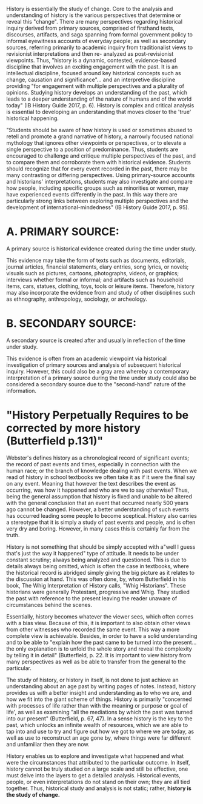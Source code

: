 History is essentially the study of change. Core to the analysis and understanding of history is the various perspectives that determine or reveal this "change". There are many perspectives regarding historical inquiry derived from primary sources, comprised of firsthand texts, discourses, artifacts, and saga spanning from formal government policy to informal eyewitness accounts of everyday people; as well as secondary sources, referring primarily to academic inquiry from traditionalist views to revisionist interpretations and then re- analyzed as post-revisionist viewpoints. Thus, "history is a dynamic, contested, evidence-based discipline that involves an exciting engagement with the past. It is an intellectual discipline, focused around key historical concepts such as change, causation and significance"... and an interpretive discipline providing "for engagement with multiple perspectives and a plurality of opinions. Studying history develops an understanding of the past, which leads to a deeper understanding of the nature of humans and of the world today" (IB History Guide 2017, p. 6). History is complex and critical analysis is essential to developing an understanding that moves closer to the 'true' historical happening.

"Students should be aware of how history is used or sometimes abused to retell and promote a grand narrative of history, a narrowly focused national mythology that ignores other viewpoints or perspectives, or to elevate a single perspective to a position of predominance. Thus, students are encouraged to challenge and critique multiple perspectives of the past, and to compare them and corroborate them with historical evidence. Students should recognize that for every event recorded in the past, there may be many contrasting or differing perspectives. Using primary-source accounts and historians' interpretations, students may also investigate and compare how people, including specific groups such as minorities or women, may have experienced events differently in the past. In this way there are particularly strong links between exploring multiple perspectives and the development of international-mindedness" (IB History Guide 2017, p. 95).

# A. PRIMARY SOURCE:
A primary source is historical evidence created during the time under study.

This evidence may take the form of texts such as documents, editorials, journal articles, financial statements, diary entries, song lyrics, or novels; visuals such as pictures, cartoons, photographs, videos, or graphics; interviews whether formal or informal; and artifacts such as household items, cars, statues, clothing, toys, tools or leisure items. Therefore, history may also incorporate the evidence from and study of other disciplines such as ethnography, anthropology, sociology, or archeology.
# B. SECONDARY SOURCE:
A secondary source is created after and usually in reflection of the time under study.

This evidence is often from an academic viewpoint via historical investigation of primary sources and analysis of subsequent historical inquiry. However, this could also be a gray area whereby a contemporary interpretation of a primary source during the time under study could also be considered a secondary source due to the "second-hand" nature of the
information.

# "History Perpetually Requires to be corrected by more history (Butterfield p.131)"


Webster's defines history as a chronological record of significant events; the record of past events and times, especially in connection with the human race; or the branch of knowledge dealing with past events. When we read of history in school textbooks we often take it as if it were the final say on any event. Meaning that however the text describes the event as occurring, was how it happened and who are we to say otherwise? Thus, being the general assumption that history is fixed and unable to be altered with the general conclusion that an event that occurred nearly 500 years ago cannot be changed. However, a better understanding of such events has occurred leading some people to become sceptical. History also carries a stereotype that it is simply a study of past events and people, and is often very dry and boring. However, in many cases this is certainly far from the truth.

History is not something that should be simply accepted with a"well I guess that's just the way it happened" type of attitude. It needs to be under constant scrutiny; always being analyzed and questioned. This is due to details always being omitted, which is often the case in textbooks, where the historical record is abridged simply giving the big picture as it relates to the discussion at hand. This was often done, by, whom Butterfield in his book, The Whig Interpretation of History calls, "Whig Historians". These historians were generally Protestant, progressive and Whig. They studied the past with reference to the present leaving the reader unaware of circumstances behind the scenes.

Essentially, history becomes whatever the viewer sees, which often comes with a bias view. Because of this, it is important to also obtain other views from other witnesses who recorded the same event. This way a more complete view is achievable. Besides, in order to have a solid understanding and to be able to "explain how the past came to be turned into the present... the only explanation is to unfold the whole story and reveal the complexity by telling it in detail" (Butterfield, p. 22. It is important to view history from many perspectives as well as be able to transfer from the general to the particular.

The study of history, or history in itself, is not done to just achieve an understanding about an age past by writing pages of notes. Instead, history provides us with a better insight and understanding as to who we are, and how we fit into the giant scheme of things. History is primarily "concerned with processes of life rather than with the meaning or purpose or goal of life', as well as examining "all the mediations by which the past was turned into our present" (Butterfield, p. 67, 47). In a sense history is the key to the past, which unlocks an infinite wealth of resources, which we are able to tap into and use to try and figure out how we got to where we are today, as well as use to reconstruct an age gone by, where things were far different and unfamiliar then they are now.

History enables us to explore and investigate what happened and what were the circumstances that attributed to the particular outcome. In itself, history cannot be truly studied on a large scale and still be effective, one must delve into the layers to get a detailed analysis. Historical events, people, or even interpretations do not stand on their own; they are all tied together. Thus, historical study and analysis is not static; rather, **history is the study of change.**